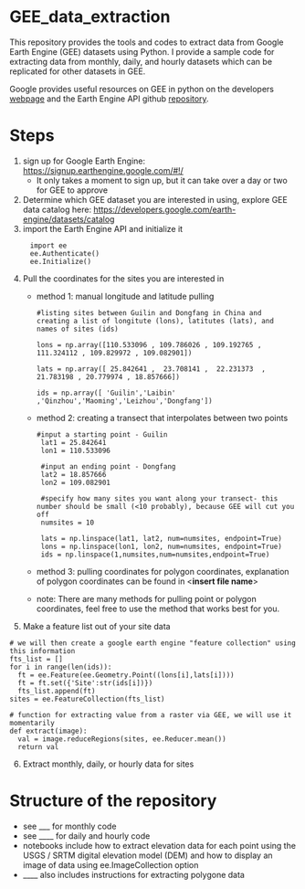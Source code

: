 # GEE_data_extraction

This repository provides the tools and codes to extract data from Google Earth Engine (GEE) datasets using Python. I provide a sample code for extracting data from monthly, daily, and hourly datasets which can be replicated for other datasets in GEE.

Google provides useful resources on GEE in python on the developers [webpage](https://developers.google.com/earth-engine/guides/python_install_) and the Earth Engine API github [repository](https://github.com/google/earthengine-api/tree/master/python).

# Steps
1. sign up for Google Earth Engine: https://signup.earthengine.google.com/#!/
    * It only takes a moment to sign up, but it can take over a day or two for GEE to approve
2. Determine which GEE dataset you are interested in using, explore GEE data catalog here: https://developers.google.com/earth-engine/datasets/catalog
3. import the Earth Engine API and initialize it
 ```
      import ee
      ee.Authenticate()
      ee.Initialize() 
 ```
4. Pull the coordinates for the sites you are interested in
   * method 1: manual longitude and latitude pulling
     ```
     #listing sites between Guilin and Dongfang in China and creating a list of longitute (lons), latitutes (lats), and names of sites (ids)
      
     lons = np.array([110.533096 , 109.786026 , 109.192765 , 111.324112 , 109.829972 , 109.082901])

     lats = np.array([ 25.842641 ,  23.708141 ,  22.231373  ,  21.783198 , 20.779974 , 18.857666])

     ids = np.array([ 'Guilin','Laibin' ,'Qinzhou','Maoming','Leizhou','Dongfang'])
     ```

   * method 2: creating a transect that interpolates between two points
     ```
     #input a starting point - Guilin
      lat1 = 25.842641
      lon1 = 110.533096

      #input an ending point - Dongfang
      lat2 = 18.857666
      lon2 = 109.082901

      #specify how many sites you want along your transect- this number should be small (<10 probably), because GEE will cut you off
      numsites = 10

      lats = np.linspace(lat1, lat2, num=numsites, endpoint=True)
      lons = np.linspace(lon1, lon2, num=numsites, endpoint=True)
      ids = np.linspace(1,numsites,num=numsites,endpoint=True)
     ```
   * method 3: pulling coordinates for polygon coordinates, explanation of polygon coordinates can be found in <**insert file name**>
   * note: There are many methods for pulling point or polygon coordinates, feel free to use the method that works best for you. 
5. Make a feature list out of your site data

```
# we will then create a google earth engine "feature collection" using this information
fts_list = []
for i in range(len(ids)):
  ft = ee.Feature(ee.Geometry.Point((lons[i],lats[i])))
  ft = ft.set({'Site':str(ids[i])})
  fts_list.append(ft)
sites = ee.FeatureCollection(fts_list)

# function for extracting value from a raster via GEE, we will use it momentarily
def extract(image):
  val = image.reduceRegions(sites, ee.Reducer.mean())
  return val
```

6. Extract monthly, daily, or hourly data for sites


# Structure of the repository
   * see ___ for monthly code
   * see ____ for daily and hourly code
   * notebooks include how to extract elevation data for each point using the USGS / SRTM digital elevation model (DEM) and how to display an image of data using ee.ImageCollection option
   * ____ also includes instructions for extracting polygone data
